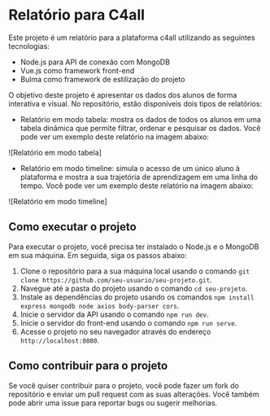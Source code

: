 # Relatório para C4all

Este projeto é um relatório para a plataforma c4all utilizando as seguintes tecnologias:

- Node.js para API de conexão com MongoDB
- Vue.js como framework front-end
- Bulma como framework de estilização do projeto

O objetivo deste projeto é apresentar os dados dos alunos de forma interativa e visual. No repositório, estão disponíveis dois tipos de relatórios:

- Relatório em modo tabela: mostra os dados de todos os alunos em uma tabela dinâmica que permite filtrar, ordenar e pesquisar os dados. Você pode ver um exemplo deste relatório na imagem abaixo:

![Relatório em modo tabela]

- Relatório em modo timeline: simula o acesso de um único aluno à plataforma e mostra a sua trajetória de aprendizagem em uma linha do tempo. Você pode ver um exemplo deste relatório na imagem abaixo:

![Relatório em modo timeline]

## Como executar o projeto

Para executar o projeto, você precisa ter instalado o Node.js e o MongoDB em sua máquina. Em seguida, siga os passos abaixo:

1. Clone o repositório para a sua máquina local usando o comando `git clone https://github.com/seu-usuario/seu-projeto.git`.
2. Navegue até a pasta do projeto usando o comando `cd seu-projeto`.
3. Instale as dependências do projeto usando os comandos `npm install express mongodb node axios body-parser cors`.
4. Inicie o servidor da API usando o comando `npm run dev`.
5. Inicie o servidor do front-end usando o comando `npm run serve`.
6. Acesse o projeto no seu navegador através do endereço `http://localhost:8080`.

## Como contribuir para o projeto

Se você quiser contribuir para o projeto, você pode fazer um fork do repositório e enviar um pull request com as suas alterações. Você também pode abrir uma issue para reportar bugs ou sugerir melhorias.
